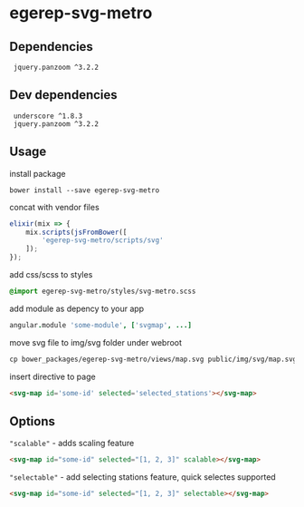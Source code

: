 # egerep-svg-metro


## Dependencies
```
 jquery.panzoom ^3.2.2
```

## Dev dependencies
```
 underscore ^1.8.3
 jquery.panzoom ^3.2.2
```


## Usage

install package
```
bower install --save egerep-svg-metro
```

concat with vendor files
```js
elixir(mix => {
    mix.scripts(jsFromBower([
        'egerep-svg-metro/scripts/svg'
    ]);
});
```
add css/scss to styles
```scss
@import egerep-svg-metro/styles/svg-metro.scss
```

add module as depency to your app
```coffee
angular.module 'some-module', ['svgmap', ...]
```

move svg file to img/svg folder under webroot
```html
cp bower_packages/egerep-svg-metro/views/map.svg public/img/svg/map.svg
```
insert directive to page
```html
<svg-map id='some-id' selected='selected_stations'></svg-map>
```

## Options

`"scalable"` - adds scaling feature
```html
<svg-map id="some-id" selected="[1, 2, 3]" scalable></svg-map> 
```

`"selectable"` -  add selecting stations feature, quick selectes supported

```html
<svg-map id="some-id" selected="[1, 2, 3]" selectable></svg-map> 
```